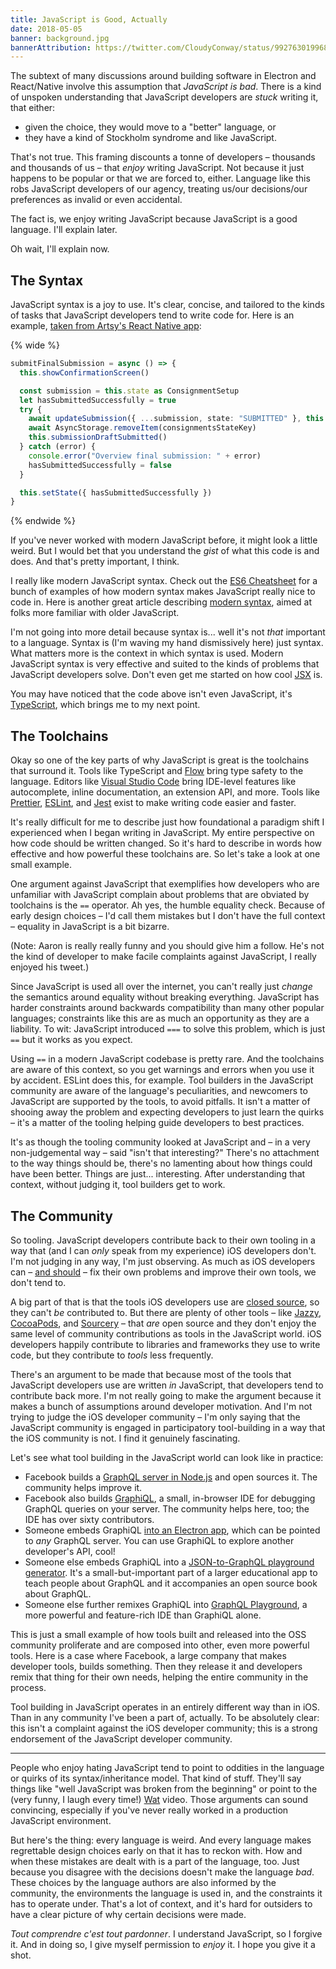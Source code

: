 ```yaml
---
title: JavaScript is Good, Actually
date: 2018-05-05
banner: background.jpg
bannerAttribution: https://twitter.com/CloudyConway/status/992763019968045056
---
```


The subtext of many discussions around building software in Electron and React/Native involve this assumption that _JavaScript is bad_. There is a kind of unspoken understanding that JavaScript developers are _stuck_ writing it, that either:

- given the choice, they would move to a "better" language, or
- they have a kind of Stockholm syndrome and like JavaScript.

That's not true. This framing discounts a tonne of developers – thousands and thousands of us – that _enjoy_ writing JavaScript. Not because it just happens to be popular or that we are forced to, either. Language like this robs JavaScript developers of our agency, treating us/our decisions/our preferences as invalid or even accidental.

The fact is, we enjoy writing JavaScript because JavaScript is a good language. I'll explain later.

Oh wait, I'll explain now.

## The Syntax

JavaScript syntax is a joy to use. It's clear, concise, and tailored to the kinds of tasks that JavaScript developers tend to write code for. Here is an example, [taken from Artsy's React Native app][emission]:

{% wide %}

```ts
submitFinalSubmission = async () => {
  this.showConfirmationScreen()

  const submission = this.state as ConsignmentSetup
  let hasSubmittedSuccessfully = true
  try {
    await updateSubmission({ ...submission, state: "SUBMITTED" }, this.state.submission_id)
    await AsyncStorage.removeItem(consignmentsStateKey)
    this.submissionDraftSubmitted()
  } catch (error) {
    console.error("Overview final submission: " + error)
    hasSubmittedSuccessfully = false
  }

  this.setState({ hasSubmittedSuccessfully })
}
```

{% endwide %}

If you've never worked with modern JavaScript before, it might look a little weird. But I would bet that you understand the _gist_ of what this code is and does. And that's pretty important, I think.

I really like modern JavaScript syntax. Check out the [ES6 Cheatsheet][cheat] for a bunch of examples of how modern syntax makes JavaScript really nice to code in. Here is another great article describing [modern syntax][modern], aimed at folks more familiar with older JavaScript.

I'm not going into more detail because syntax is... well it's not _that_ important to a language. Syntax is (I'm waving my hand dismissively here) just syntax. What matters more is the context in which syntax is used. Modern JavaScript syntax is very effective and suited to the kinds of problems that JavaScript developers solve. Don't even get me started on how cool [JSX][] is.

You may have noticed that the code above isn't even JavaScript, it's [TypeScript][], which brings me to my next point.

## The Toolchains

Okay so one of the key parts of why JavaScript is great is the toolchains that surround it. Tools like TypeScript and [Flow][] bring type safety to the language. Editors like [Visual Studio Code][code] bring IDE-level features like autocomplete, inline documentation, an extension API, and more. Tools like [Prettier][], [ESLint][], and [Jest][] exist to make writing code easier and faster.

It's really difficult for me to describe just how foundational a paradigm shift I experienced when I began writing in JavaScript. My entire perspective on how code should be written changed. So it's hard to describe in words how effective and how powerful these toolchains are. So let's take a look at one small example.

One argument against JavaScript that exemplifies how developers who are unfamiliar with JavaScript complain about problems that are obviated by toolchains is the `==` operator. Ah yes, the humble equality check. Because of early design choices – I'd call them mistakes but I don't have the full context – equality in JavaScript is a bit bizarre.

<Tweet tweetID="992755305426685952" />

(Note: Aaron is really really funny and you should give him a follow. He's not the kind of developer to make facile complaints against JavaScript, I really enjoyed his tweet.)

Since JavaScript is used all over the internet, you can't really just _change_ the semantics around equality without breaking everything. JavaScript has harder constraints around backwards compatibility than many other popular languages; constraints like this are as much an opportunity as they are a liability. To wit: JavaScript introduced `===` to solve this problem, which is just `==` but it works as you expect.

Using `==` in a modern JavaScript codebase is pretty rare. And the toolchains are aware of this context, so you get warnings and errors when you use it by accident. ESLint does this, for example. Tool builders in the JavaScript community are aware of the language's peculiarities, and newcomers to JavaScript are supported by the tools, to avoid pitfalls. It isn't a matter of shooing away the problem and expecting developers to just learn the quirks – it's a matter of the tooling helping guide developers to best practices.

It's as though the tooling community looked at JavaScript and – in a very non-judgemental way – said "isn't that interesting?" There's no attachment to the way things should be, there's no lamenting about how things could have been better. Things are just... interesting. After understanding that context, without judging it, tool builders get to work.

## The Community

So tooling. JavaScript developers contribute back to their own tooling in a way that (and I can _only_ speak from my experience) iOS developers don't. I'm not judging in any way, I'm just observing. As much as iOS developers can – [and should][jp] – fix their own problems and improve their own tools, we don't tend to.

A big part of that is that the tools iOS developers use are [closed source][xcode], so they can't _be_ contributed to. But there are plenty of other tools – like [Jazzy][], [CocoaPods][], and [Sourcery][] – that _are_ open source and they don't enjoy the same level of community contributions as tools in the JavaScript world. iOS developers happily contribute to libraries and frameworks they use to write code, but they contribute to _tools_ less frequently.

There's an argument to be made that because most of the tools that JavaScript developers use are written _in_ JavaScript, that developers tend to contribute back more. I'm not really going to make the argument because it makes a bunch of assumptions around developer motivation. And I'm not trying to judge the iOS developer community – I'm only saying that the JavaScript community is engaged in participatory tool-building in a way that the iOS community is not. I find it genuinely fascinating.

Let's see what tool building in the JavaScript world can look like in practice:

- Facebook builds a [GraphQL server in Node.js][graphql] and open sources it. The community helps improve it.
- Facebook also builds [GraphiQL][], a small, in-browser IDE for debugging GraphQL queries on your server. The community helps here, too; the IDE has over sixty contributors.
- Someone embeds GraphiQL [into an Electron app][gapp], which can be pointed to _any_ GraphQL server. You can use GraphiQL to explore another developer's API, cool!
- Someone else embeds GraphiQL into a [JSON-to-GraphQL playground generator][gcollege]. It's a small-but-important part of a larger educational app to teach people about GraphQL and it accompanies an open source book about GraphQL.
- Someone else further remixes GraphiQL into [GraphQL Playground][gplayground], a more powerful and feature-rich IDE than GraphiQL alone.

This is just a small example of how tools built and released into the OSS community proliferate and are composed into other, even more powerful tools. Here is a case where Facebook, a large company that makes developer tools, builds something. Then they release it and developers remix that thing for their own needs, helping the entire community in the process.

Tool building in JavaScript operates in an entirely different way than in iOS. Than in any community I've been a part of, actually. To be absolutely clear: this isn't a complaint against the iOS developer community; this is a strong endorsement of the JavaScript developer community.

---

People who enjoy hating JavaScript tend to point to oddities in the language or quirks of its syntax/inheritance model. That kind of stuff. They'll say things like "well JavaScript was broken from the beginning" or point to the (very funny, I laugh every time!) [Wat][] video. Those arguments can sound convincing, especially if you've never really worked in a production JavaScript environment.

But here's the thing: every language is weird. And every language makes regrettable design choices early on that it has to reckon with. How and when these mistakes are dealt with is a part of the language, too. Just because you disagree with the decisions doesn't make the language _bad_. These choices by the language authors are also informed by the community, the environments the language is used in, and the constraints it has to operate under. That's a lot of context, and it's hard for outsiders to have a clear picture of why certain decisions were made.

<Tweet tweetID="991723030702379009" />

_Tout comprendre c'est tout pardonner_. I understand JavaScript, so I forgive it. And in doing so, I give myself permission to _enjoy_ it. I hope you give it a shot.

[wat]: https://www.destroyallsoftware.com/talks/wat
[emission]: https://github.com/artsy/emission/blob/365d34cba3bf96c74c6ae7f2615f37c82c669920/src/lib/Components/Consignments/Screens/Overview.tsx#L135-L150
[typescript]: https://www.typescriptlang.org
[flow]: https://flow.org
[cheat]: https://github.com/DrkSephy/es6-cheatsheet
[code]: https://code.visualstudio.com
[prettier]: https://prettier.io
[eslint]: https://eslint.org
[jest]: https://facebook.github.io/jest/
[jp]: https://www.youtube.com/watch?v=flSMEw_Hxik
[xcode]: http://isxcodeopensourceyet.github.io
[graphiql]: https://github.com/graphql/graphiql
[gapp]: https://github.com/skevy/graphiql-app
[gcollege]: https://www.graphql.college/practice-graphql/
[gplayground]: https://github.com/graphcool/graphql-playground
[jazzy]: https://github.com/realm/jazzy
[cocoapods]: https://github.com/CocoaPods/CocoaPods
[sourcery]: https://github.com/krzysztofzablocki/Sourcery
[graphql]: https://github.com/graphql/graphql-js
[modern]: https://medium.com/the-node-js-collection/modern-javascript-explained-for-dinosaurs-f695e9747b70
[jsx]: https://reactjs.org/docs/introducing-jsx.html
